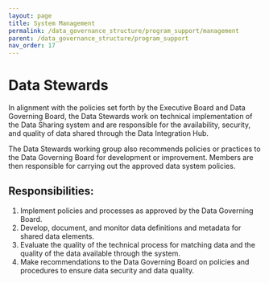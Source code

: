 ```yaml
---
layout: page
title: System Management
permalink: /data_governance_structure/program_support/management
parent: /data_governance_structure/program_support
nav_order: 17
---
```


# Data Stewards

In alignment with the policies set forth by the Executive Board and Data Governing Board, the Data Stewards work on technical implementation of the Data Sharing system and are responsible for the availability, security, and quality of data shared through the Data Integration Hub.  

The Data Stewards working group also recommends policies or practices to the Data Governing Board for development or improvement. Members are then responsible for carrying out the approved data system policies.  

## Responsibilities:

1. Implement policies and processes as approved by the Data Governing Board.  
2. Develop, document, and monitor data definitions and metadata for shared data elements.  
3. Evaluate the quality of the technical process for matching data and the quality of the data available through the system.  
4. Make recommendations to the Data Governing Board on policies and procedures to ensure data security and data quality.  